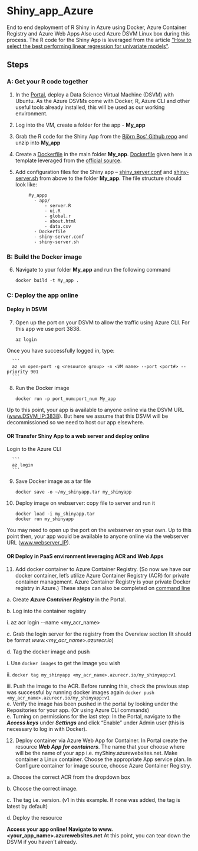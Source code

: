 # Shiny_app_Azure
End to end deployment of R Shiny in Azure using Docker, Azure Container Registry and Azure Web Apps
Also used Azure DSVM Linux box during this process.
The R code for the Shiny App is leveraged from the article ["How to select the best performing linear regression for univariate models"](https://medium.freecodecamp.org/learn-how-to-select-the-best-performing-linear-regression-for-univariate-models-e9d429c40581).

## Steps
### A: Get your R code together
1. In the [Portal](www.portal.azure.com), deploy a Data Science Virtual Machine (DSVM) with Ubuntu. As the Azure DSVMs come with Docker, R, Azure CLI and other useful tools already installed, this will be used as our working environment.
2. Log into the VM, create a folder for the app - **My_app**
3. Grab the R code for the Shiny App from the [Björn Bos' Github repo](https://github.com/bjoernbos/linear_model_selection) and unzip into **My_app**
4. Create a [Dockerfile](https://github.com/kwhitehall/Shiny_app_Azure/blob/master/Dockerfile) in the main folder **My_app**. [Dockerfile](https://github.com/kwhitehall/Shiny_app_Azure/blob/master/Dockerfile) given here is a template leveraged from the [official source](https://github.com/rocker-org/shiny).
5. Add configuration files for the Shiny app – [shiny_server.conf](https://github.com/kwhitehall/Shiny_app_Azure/blob/master/shiny-server.conf) and [shiny-server.sh](https://github.com/kwhitehall/Shiny_app_Azure/blob/master/shiny-server.sh) from above to the folder **My_app**. The file structure should look like: 

            My_appp
              - app/
                  - server.R
                  - ui.R
                  - global.r
                  - about.html
                  - data.csv
              - Dockerfile
              - shiny-server.conf
              - shiny-server.sh
                  
### B: Build the Docker image
6. Navigate to your folder **My_app** and run the following command
      ``` 
      docker build -t My_app . 
      ```

### C: Deploy the app online
#### Deploy in DSVM 
7.	Open up the port on your DSVM to allow the traffic using Azure CLI. For this app we use port 3838.

      ```
      az login
      ```
    
Once you have successfully logged in, type:

      ```
      az vm open-port -g <resource group> -n <VM name> --port <port#> --priority 901
      ```
    
8.	Run the Docker image

      ```
      docker run -p port_num:port_num My_app
      ```
    
Up to this point, your app is available to anyone online via the DSVM URL (www.DSVM_IP:3838). But here we assume that this DSVM will be decommissioned so we need to host our app elsewhere.

#### OR Transfer Shiny App to a web server and deploy online
Login to the Azure CLI  

      ```
      az login
      ```
9.	Save Docker image as a tar file

      ```
      docker save -o ~/my_shinyapp.tar my_shinyapp
      ```
    
10.	Deploy image on webserver: copy file to server and run it

      ```
      docker load -i my_shinyapp.tar
      docker run my_shinyapp 
     ```
You may need to open up the port on the webserver on your own. Up to this point then, your app would be available to anyone online via the webserver URL (www.webserver_IP).

#### OR Deploy in PaaS environment leveraging ACR and Web Apps     
11.	Add docker container to Azure Container Registry.
(So now we have our docker container, let’s utilize Azure Container Registry (ACR) for private container management. Azure Container Registry is your private Docker registry in Azure.) These steps can also be completed on [command line]( https://docs.microsoft.com/en-us/azure/container-instances/container-instances-tutorial-prepare-acr) 

a. Create ***Azure Container Registry*** in the Portal.
    
b. Log into the container registry

   i.       az acr login --name <my_acr_name>

c. Grab the login server for the registry from the Overview section (It should be format *www.<my_acr_name>.azurecr.io*)

d. Tag the docker image and push
    
   i.	Use ``` docker images ```  to get the image you wish
        
   ii.	``` docker tag my_shinyapp <my_acr_name>.azurecr.io/my_shinyapp:v1 ```
        
   iii.	Push the image to the ACR. Before running this, check the previous step was successful by running docker images again
      ```
      docker push <my_acr_name>.azurecr.io/my_shinyapp:v1
      ```            
 e.	Verify the image has been pushed in the portal by looking under the Repositories for your app. (Or using Azure CLI commands)   
 e.	Turning on permissions for the last step: In the Portal, navigate to the ***Access keys*** under ***Settings*** and click “Enable” under Admin user (this is necessary to log in with Docker). 
    
12.	Deploy container via Azure Web App for Container.
In Portal create the resource ***Web App for containers***. The name that your choose where will be the name of your app i.e. myShiny.azurewebsites.net. Make container a Linux container.  Choose the appropriate App service plan. In Configure container for image source, choose Azure Container Registry.

a.          Choose the correct ACR from the dropdown box

b.          Choose the correct image.

c.	The tag i.e. version. (v1 in this example. If none was added, the tag is latest by default)

d.	Deploy the resource

**Access your app online! Navigate to www.<your_app_name>.azurewebsites.net**
At this point, you can tear down the DSVM if you haven't already. 
